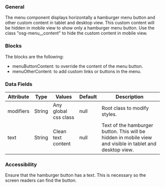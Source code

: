 ### General

The menu component displays horizontally a hamburger menu button and other custom content in tablet and desktop view. This custom content will be hidden in mobile view to show only a hamburger menu button.
Use the class "osg-menu\_\_content" to hide the custom content in mobile view.

### Blocks

The blocks are the following:

- menuButtonContent: to override the content of the menu button.
- menuOtherContent: to add custom links or buttons in the menu.

### Data Fields

| Attribute | Type   | Values               | Default | Description                                                                                             |
| --------- | ------ | -------------------- | ------- | ------------------------------------------------------------------------------------------------------- |
| modifiers | String | Any global css class | null    | Root class to modify styles.                                                                             |
| text    | String | Clean text content   | null    | Text of the hamburger button. This will be hidden in mobile view and visible in tablet and desktop view. |

### Accessibility

Ensure that the hamburger button has a text. This is necessary so the screen readers can find the button.
